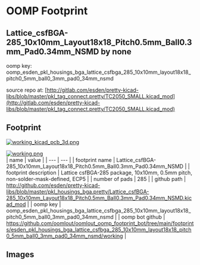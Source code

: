 # OOMP Footprint  
## Lattice_csfBGA-285_10x10mm_Layout18x18_Pitch0.5mm_Ball0.3mm_Pad0.34mm_NSMD  by none  
  
oomp key: oomp_esden_pkl_housings_bga_lattice_csfbga_285_10x10mm_layout18x18_pitch0_5mm_ball0_3mm_pad0_34mm_nsmd  
  
source repo at: [http://gitlab.com/esden/pretty-kicad-libs/blob/master/pkl_tag_connect.pretty/TC2050_SMALL.kicad_mod](http://gitlab.com/esden/pretty-kicad-libs/blob/master/pkl_tag_connect.pretty/TC2050_SMALL.kicad_mod)  
## Footprint  
  
[![working_kicad_pcb_3d.png](working_kicad_pcb_3d_600.png)](working_kicad_pcb_3d.png)  
  
[![working.png](working_600.png)](working.png)  
| name | value | 
| --- | --- | 
| footprint name | Lattice_csfBGA-285_10x10mm_Layout18x18_Pitch0.5mm_Ball0.3mm_Pad0.34mm_NSMD | 
| footprint description | Lattice csfBGA-285 package, 10x10mm, 0.5mm pitch, non-solder-mask-defined, ECP5 | 
| number of pads | 285 | 
| github path | http://github.com/esden/pretty-kicad-libs/blob/master/pkl_housings_bga.pretty/Lattice_csfBGA-285_10x10mm_Layout18x18_Pitch0.5mm_Ball0.3mm_Pad0.34mm_NSMD.kicad_mod | 
| oomp key | oomp_esden_pkl_housings_bga_lattice_csfbga_285_10x10mm_layout18x18_pitch0_5mm_ball0_3mm_pad0_34mm_nsmd | 
| oomp bot github | https://github.com/oomlout/oomlout_oomp_footprint_bot/tree/main/footprints/esden_pkl_housings_bga_lattice_csfbga_285_10x10mm_layout18x18_pitch0_5mm_ball0_3mm_pad0_34mm_nsmd/working | 
## Images  
